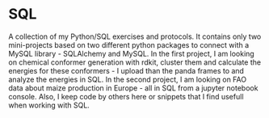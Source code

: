 # SQL
A collection of my Python/SQL exercises and protocols. It contains only two mini-projects based on two different python packages to connect with a MySQL library - SQLAlchemy and MySQL. In the first project, I am looking on chemical conformer generation with rdkit, cluster them and calculate the energies for these conformers - I upload than the panda frames to and analyze the energies in SQL. In the second project, I am looking on FAO data about maize production in Europe - all in SQL from a jupyter notebook console. Also, I keep code by others here or snippets that I find usefull when working with SQL.
